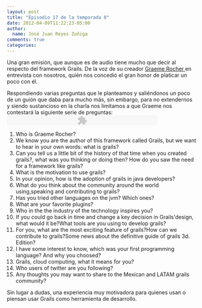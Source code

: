 ```yaml
---
layout: post
title: "Episodio 17 de la temporada 0"
date: 2012-04-09T11:22:23-05:00
author:
  name: José Juan Reyes Zuñiga
comments: true
categories: 
---
```


Una gran emisión, que aunque es de audio tiene mucho que decir al respecto del framework Grails. De la voz de su creador <a href="https://twitter.com/#!/graemerocher">Graeme Rocher </a>en entrevista con nosotros, quién nos concedió el gran honor de platicar un poco con él.

Respondiendo varias preguntas que le planteamos y saliéndonos un poco de un guión que daba para mucho más, sin embargo, para no extendernos y siendo sustancioso en la charla nos limitamos a que Graeme nos contestará la siguiente serie de preguntas:
<object width="400" height="27" classid="clsid:d27cdb6e-ae6d-11cf-96b8-444553540000" codebase="http://download.macromedia.com/pub/shockwave/cabs/flash/swflash.cab#version=6,0,40,0"><param name="src" value="http://www.google.com/reader/ui/3523697345-audio-player.swf" /><param name="quality" value="best" /><param name="flashvars" value="audioUrl=http://s3.amazonaws.com/media.vivecodigo.org/podcast/temporada0/ViveCodigo00x17.mp3" /><embed width="400" height="27" type="application/x-shockwave-flash" src="http://www.google.com/reader/ui/3523697345-audio-player.swf" quality="best" flashvars="audioUrl=http://s3.amazonaws.com/media.vivecodigo.org/podcast/temporada0/ViveCodigo00x17.mp3" /></object>
<ol>
  <li>Who is Graeme Rocher?</li>
  <li>We know you are the author of this framework called Grails, but we want to hear in your own words: what is grails?</li>
  <li>Can you tell us a little bit of the history of that time when you created grails?, what was you thinking or doing then? How do you saw the need for a framework like grails?</li>
  <li>What is the motivation to use grails?</li>
  <li>In your opinion, how is the adoption of grails in java developers?</li>
  <li>What do you think about the community around the world using,speaking and contributing to grails?</li>
  <li>Has you tried other languages on the jvm? Which ones?</li>
  <li>What are your favorite plugins?</li>
  <li>Who in the the industry of the technology inspires you?</li>
  <li>If you could go back in time and change a key decision in Grails'design, what would it be?What tools are you using to develop grails?</li>
  <li>For you, what are the most exciting feature of grails?How can we contribute to grails?Some news about the definitive guide of grails 3d. Edition?</li>
  <li>I have some interest to know, which was your first programming language? And why you choosed?</li>
  <li>Grails, cloud computing, what it means for you?</li>
  <li>Who users of twitter are you following?</li>
  <li>Any thoughts you may want to share to the Mexican and LATAM grails community?</li>
</ol>
<!-- more -->
Sin lugar a dudas, una experiencia muy motivadora para quienes usan o piensan usar Grails como herramienta de desarrollo.